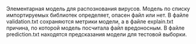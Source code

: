 Элементарная модель для распознования вирусов.
Модель по списку импортируемых библиотек определяет, опасен файл или нет.
В файле validation.txt сохраняются метрики модели, а в файле explain.txt причина, по которой модель посчитала файл вредоносным.
В файле prediction.txt находятся предсказания модели для тестовой выборки.
